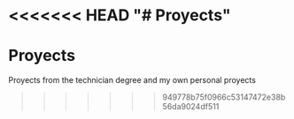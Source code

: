 <<<<<<< HEAD
"# Proyects" 
=======
# Proyects
Proyects from the technician degree and my own personal proyects
>>>>>>> 949778b75f0966c53147472e38b56da9024df511
